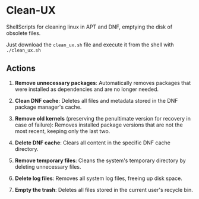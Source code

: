 # Clean-UX
ShellScripts for cleaning linux in APT and DNF, emptying the disk of obsolete files.

Just download the `clean_ux.sh` file and execute it from the shell with `./clean_ux.sh`

## Actions
1. **Remove unnecessary packages**:
   Automatically removes packages that were installed as dependencies and are no longer needed.

2. **Clean DNF cache**:
   Deletes all files and metadata stored in the DNF package manager's cache.

3. **Remove old kernels** (preserving the penultimate version for recovery in case of failure):
   Removes installed package versions that are not the most recent, keeping only the last two.

4. **Delete DNF cache**:
   Clears all content in the specific DNF cache directory.

5. **Remove temporary files**:
   Cleans the system's temporary directory by deleting unnecessary files.

6. **Delete log files**:
    Removes all system log files, freeing up disk space.

7. **Empty the trash**:
    Deletes all files stored in the current user's recycle bin.
